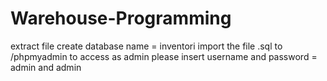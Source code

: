 # Warehouse-Programming

extract file
create database name = inventori
import the file .sql to /phpmyadmin
to access as admin please insert username and password = admin and admin
